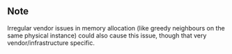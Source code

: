 <!-- usedin: [ _legacy_docker/Tutorials/1981-09-26-out-of-memory-errors-v1.md, _maestro/Tutorials/1981-09-26-out-of-memory-errors-v1.md, _node/tutorials/1981-09-26-out-of-memory-errors-v1.md] -->


## Note

Irregular vendor issues in memory allocation (like greedy neighbours on the same physical instance) could also cause this issue, though that very vendor/infrastructure specific.





